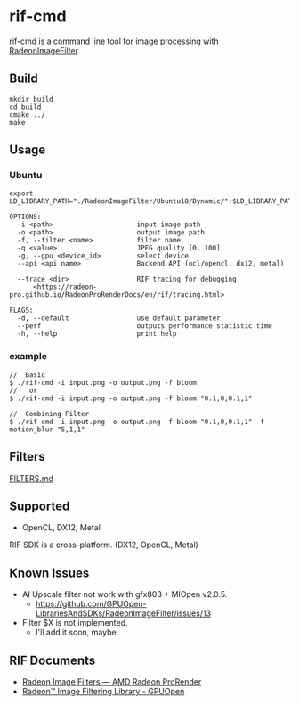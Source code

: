 # rif-cmd

rif-cmd is a command line tool for image processing with [RadeonImageFilter](https://github.com/GPUOpen-LibrariesAndSDKs/RadeonImageFilter).  

## Build

    mkdir build
    cd build
    cmake ../
    make
    
## Usage
### Ubuntu

    export LD_LIBRARY_PATH="./RadeonImageFilter/Ubuntu18/Dynamic/":$LD_LIBRARY_PATH

```
OPTIONS:
  -i <path>                     input image path
  -o <path>                     output image path
  -f, --filter <name>           filter name
  -q <value>                    JPEG quality [0, 100]
  -g, --gpu <device_id>         select device
  --api <api name>              Backend API (ocl/opencl, dx12, metal)

  --trace <dir>                 RIF tracing for debugging
      <https://radeon-pro.github.io/RadeonProRenderDocs/en/rif/tracing.html>

FLAGS:
  -d, --default                 use default parameter
  --perf                        outputs performance statistic time
  -h, --help                    print help

```

### example

```
//  Basic
$ ./rif-cmd -i input.png -o output.png -f bloom
//   or
$ ./rif-cmd -i input.png -o output.png -f bloom "0.1,0,0.1,1"

//  Combining Filter
$ ./rif-cmd -i input.png -o output.png -f bloom "0.1,0,0.1,1" -f motion_blur "5,1,1"

```

## Filters

[FILTERS.md](./FILTERS.md)

## Supported

  * OpenCL, DX12, Metal

  RIF SDK is a cross-platform. (DX12, OpenCL, Metal)  

## Known Issues

  * AI Upscale filter not work with gfx803 + MIOpen v2.0.5.  
    * <https://github.com/GPUOpen-LibrariesAndSDKs/RadeonImageFilter/issues/13>
  * Filter $X is not implemented.
    * I'll add it soon, maybe.

## RIF Documents

 * [Radeon Image Filters — AMD Radeon ProRender](https://radeon-pro.github.io/RadeonProRenderDocs/en/rif/about.html)
 * [Radeon™ Image Filtering Library - GPUOpen](https://gpuopen.com/radeon-image-filtering-library/)
